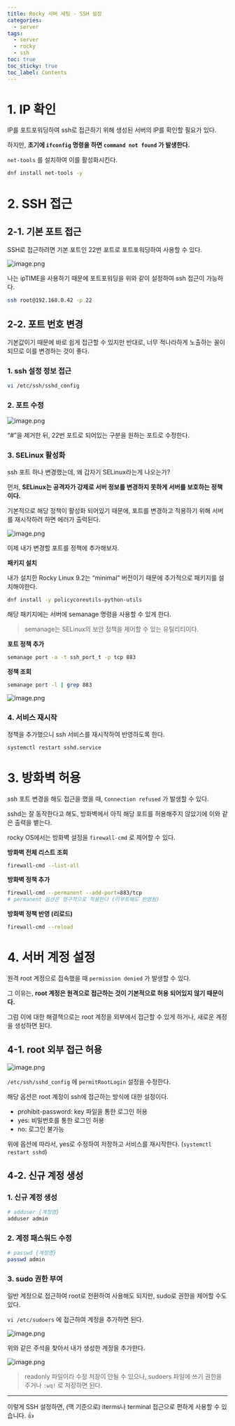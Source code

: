 ```yaml
---
title: Rocky 서버 세팅 - SSH 설정
categories:
  - server
tags:
  - server
  - rocky
  - ssh
toc: true
toc_sticky: true
toc_label: Contents
---
```


# 1. IP 확인

IP를 포트포워딩하여 ssh로 접근하기 위해 생성된 서버의 IP를 확인할 필요가 있다.

하지만, **초기에 `ifconfig` 명령을 하면 `command not found` 가 발생한다.**

`net-tools` 를 설치하여 이를 활성화시킨다.

```bash
dnf install net-tools -y
```

# 2.  SSH 접근

## 2-1. 기본 포트 접근

SSH로 접근하려면 기본 포트인 22번 포트로 포트포워딩하여 사용할 수 있다.

![image.png](https://imgur.com/02mo7pF)

나는 ipTIME을 사용하기 때문에 포트포워딩을 위와 같이 설정하여 ssh 접근이 가능하다.

```bash
ssh root@192.168.0.42 -p 22
```

## 2-2. 포트 번호 변경

기본값이기 때문에 바로 쉽게 접근할 수 있지만 반대로, 너무 적나라하게 노출하는 꼴이 되므로 이를 변경하는 것이 좋다.

### 1. ssh 설정 정보 접근

```bash
vi /etc/ssh/sshd_config
```

### 2. 포트 수정

![image.png](https://imgur.com/ll0CrBX)

“#”을 제거한 뒤, 22번 포트로 되어있는 구분을 원하는 포트로 수정한다.

### 3. SELinux 활성화

ssh 포트 하나 변경했는데, 왜 갑자기 SELinux라는게 나오는가?

먼저, **SELinux는 공격자가 강제로 서버 정보를 변경하지 못하게 서버를 보호하는 정책이다.**

기본적으로 해당 정책이 활성화 되어있기 때문에, 포트를 변경하고 적용하기 위해 서버를 재시작하려 하면 에러가 출력된다.

![image.png](https://imgur.com/undefined)

이제 내가 변경할 포트를 정책에 추가해보자.

**패키지 설치**

내가 설치한 Rocky Linux 9.2는 “minimal” 버전이기 때문에 추가적으로 패키지를 설치해야한다.

```bash
dnf install -y policycoreutils-python-utils
```

해당 패키지에는 서버에 semanage 명령을 사용할 수 있게 한다.

> semanage는 SELinux의 보안 정책을 제어할 수 있는 유틸리티이다.
> 

**포트 정책 추가**

```bash
semanage port -a -t ssh_port_t -p tcp 883
```

**정책 조회**

```bash
semanage port -l | grep 883
```

![image.png](https://imgur.com/opzFIQx)

### 4. 서비스 재시작

정책을 추가했으니 ssh 서비스를 재시작하여 반영하도록 한다.

```bash
systemctl restart sshd.service
```

# 3. 방화벽 허용

ssh 포트 변경을 해도 접근을 했을 때, `Connection refused` 가 발생할 수 있다.

sshd는 잘 동작한다고 해도, 방화벽에서 아직 해당 포트를 허용해주지 않았기에 이와 같은 출력을 뱉는다.

rocky OS에서는 방화벽 설정을 `firewall-cmd` 로 제어할 수 있다.

**방화벽 전체 리스트 조회**

```bash
firewall-cmd --list-all
```

**방화벽 정책 추가**

```bash
firewall-cmd --permanent --add-port=883/tcp
# permanent 옵션은 영구적으로 적용한다 (리부트해도 반영됨)
```

**방화벽 정책 반영 (리로드)**

```bash
firewall-cmd --reload
```

# 4. 서버 계정 설정

원격 root 계정으로 접속했을 때 `permission denied` 가 발생할 수 있다.

그 이유는, **root 계정은 원격으로 접근하는 것이 기본적으로 허용 되어있지 않기 때문이다.**

그럼 이에 대한 해결책으로는 root 계정을 외부에서 접근할 수 있게 하거나, 새로운 계정을 생성하면 된다.

## 4-1. root 외부 접근 허용

![image.png](https://imgur.com/w51JuNy)

`/etc/ssh/sshd_config` 에 `permitRootLogin` 설정을 수정한다.

해당 옵션은 root 계정이 ssh에 접근하는 방식에 대한 설정이다.

- prohibit-password: key 파일을 통한 로그인 허용
- yes: 비밀번호를 통한 로그인 허용
- no: 로그인 불가능

위에 옵션에 따라서, yes로 수정하여 저장하고 서비스를 재시작한다. (`systemctl restart sshd`)

## 4-2. 신규 계정 생성

### 1. 신규 계정 생성

```bash
# adduser {계정명}
adduser admin
```

### 2. 계정 패스워드 수정

```bash
# passwd {계정명}
passwd admin
```

### 3. sudo 권한 부여

일반 계정으로 접근하여 root로 전환하여 사용해도 되지만, sudo로 권한을 제어할 수도 있다.

`vi /etc/sudoers` 에 접근하여 계정을 추가하면 된다.

![image.png](https://imgur.com/IHVCSac)

위와 같은 주석을 찾아서 내가 생성한 계정을 추가한다.

![image.png](https://imgur.com/eLV2OnD)

> readonly 파일이라 수정 저장이 안될 수 있으나, sudoers 파일에 쓰기 권한을 주거나 `:wq!` 로 저장하면 된다.
> 

---

이렇게 SSH 설정하면, (맥 기준으로) iterms나 terminal 접근으로 편하게 사용할 수 있습니다. 👍
